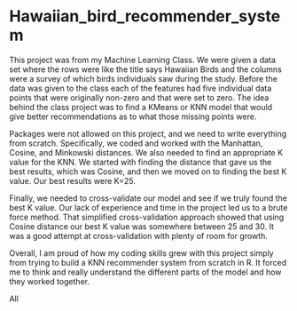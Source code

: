 # Hawaiian_bird_recommender_system

This project was from my Machine Learning Class. We were given a data set where the rows were like the title says Hawaiian Birds and the columns were a survey of which birds individuals saw during the study. Before the data was given to the class each of the features had five individual data points that were originally non-zero and that were set to zero. The idea behind the class project was to find a KMeans or KNN model that would give better recommendations as to what those missing points were.



Packages were not allowed on this project, and we need to write everything from scratch. Specifically, we coded and worked with the Manhattan, Cosine, and Minkowski distances. We also needed to find an appropriate K value for the KNN. We started with finding the distance that gave us the best results, which was Cosine, and then we moved on to finding the best K value. Our best results were K=25.



Finally, we needed to cross-validate our model and see if we truly found the best K value. Our lack of experience and time in the project led us to a brute force method. That simplified cross-validation approach showed that using  Cosine distance our best K value was somewhere between 25 and 30. It was a good attempt at cross-validation with plenty of room for growth.



Overall, I am proud of how my coding skills grew with this project simply from trying to build a KNN recommender system from scratch in R. It forced me to think and really understand the different parts of the model and how they worked together.


All

